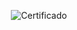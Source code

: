 <div align="center">

  ![Certificado](https://user-images.githubusercontent.com/86432393/197423377-c3783fae-445c-4446-8574-14f011f82793.png)

</div>